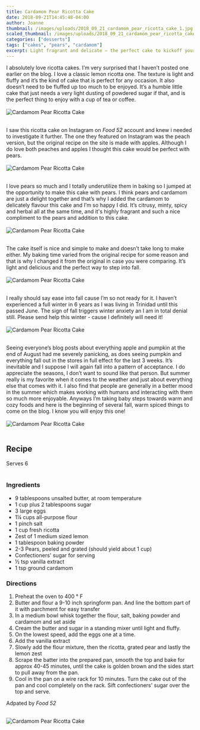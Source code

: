 ```yaml
---
title: Cardamom Pear Ricotta Cake
date: 2018-09-21T14:45:48-04:00
author: Joanne
thumbnail: /images/uploads/2018_09_21_cardamom_pear_ricotta_cake_1.jpg
scaled_thumbnail: /images/uploads/2018_09_21_cardamom_pear_ricotta_cake_0.jpg
categories: ["desserts"]
tags: ["cakes", "pears", "cardamom"]
excerpt: Light fragrant and delicate – the perfect cake to kickoff your Fall
---
```


I absolutely love ricotta cakes. I’m very surprised that I haven’t posted one earlier on the blog. I love a classic lemon ricotta one. The texture is light and fluffy and it’s the kind of cake that is perfect for any occasion. It also doesn’t need to be fluffed up too much to be enjoyed. It’s a humble little cake that just needs a very light dusting of powdered sugar if that, and is the perfect thing to enjoy with a cup of tea or coffee.
</br>
</br>
![Cardamom Pear Ricotta Cake](/images/uploads/2018_09_21_cardamom_pear_ricotta_cake_2.jpg)
</br>
</br>

I saw this ricotta cake on Instagram on _Food 52_ account and knew i needed to investigate it further. The one they featured on Instagram was the peach version, but the original recipe on the site is made with apples. Although I do love both peaches and apples I thought this cake would be perfect with pears.
</br>
</br>
![Cardamom Pear Ricotta Cake](/images/uploads/2018_09_21_cardamom_pear_ricotta_cake_3.jpg)
</br>
</br>

I love pears so much and I totally underutilize them in baking so I jumped at the opportunity to make this cake with pears. I think pears and cardamom are just a delight together and that’s why I added the cardamom to delicately flavour this cake and I’m so happy I did. It’s citrusy, minty, spicy and herbal all at the same time, and it's highly fragrant and such a nice compliment to the pears and addition to this cake.
</br>
</br>
![Cardamom Pear Ricotta Cake](/images/uploads/2018_09_21_cardamom_pear_ricotta_cake_4.jpg)
</br>
</br>

The cake itself is nice and simple to make and doesn’t take long to make either. My baking time varied from the original recipe for some reason and that is why I changed it from the original in case you were comparing. It’s light and delicious and the perfect way to step into fall.
</br>
</br>
![Cardamom Pear Ricotta Cake](/images/uploads/2018_09_21_cardamom_pear_ricotta_cake_5.jpg)
</br>
</br>

I really should say ease into fall cause I’m so not ready for it. I haven’t experienced a full winter in 6 years as I was living in Trinidad until this passed June. The sign of fall triggers winter anxiety an I am in total denial still. Please send help this winter - cause I definitely will need it!
</br>
</br>
![Cardamom Pear Ricotta Cake](/images/uploads/2018_09_21_cardamom_pear_ricotta_cake_6.jpg)
</br>
</br>

Seeing everyone’s blog posts about everything apple and pumpkin at the end of August had me severely panicking, as does seeing pumpkin and everything fall out in the stores in full effect for the last 3 weeks. It’s inevitable and I suppose I will again fall into a pattern of acceptance. I do appreciate the seasons, I don’t want to sound like that person. But summer really is my favorite when it comes to the weather and just about everything else that comes with it. I also find that people are generally in a better mood in the summer which makes working with humans and interacting with them so much more enjoyable. Anyways I’m taking baby steps towards warm and cozy foods and here is the beginning of several fall, warm spiced things to come on the blog. I know you will enjoy this one!
</br>
</br>
![Cardamom Pear Ricotta Cake](/images/uploads/2018_09_21_cardamom_pear_ricotta_cake_7.jpg)
</br>
</br>

## Recipe
Serves 6
</br>
</br>

### Ingredients

* 9 tablespoons unsalted butter, at room temperature
* 1 cup plus 2 tablespoons sugar
* 3 large eggs
* 1&frac14; cups all-purpose flour
* 1 pinch salt
* 1 cup fresh ricotta
* Zest of 1 medium sized lemon
* 1 tablespoon baking powder
* 2-3 Pears, peeled and grated (should yield about 1 cup)
* Confectioners' sugar for serving
* &frac12; tsp vanilla extract 
* 1 tsp ground cardamom 

### Directions

1. Preheat the oven to 400 &deg; F
1. Butter and flour a 9-10 inch springform pan. And line the bottom part of it with parchment for easy transfer
1. In a medium bowl whisk together the flour, salt, baking powder and cardamom and set aside
1. Cream the butter and sugar in a standing mixer until light and fluffy.
1. On the lowest speed, add the eggs one at a time.
1. Add the vanilla extract
1. Slowly add the flour mixture, then the ricotta, grated pear and lastly the lemon zest
1. Scrape the batter into the prepared pan, smooth the top and bake for approx 40-45 minutes, until the cake is golden brown and the sides start to pull away from the pan.
1. Cool in the pan on a wire rack for 10 minutes. Turn the cake out of the pan and cool completely on the rack. Sift confectioners' sugar over the top and serve. 

Adpated by _Food 52_
</br>
</br>

![Cardamom Pear Ricotta Cake](/images/uploads/2018_09_21_cardamom_pear_ricotta_cake_8.jpg)
